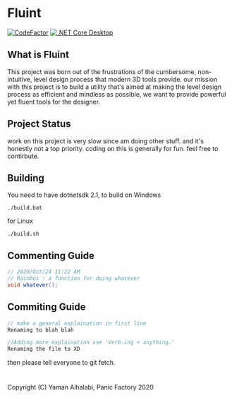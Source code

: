 # Fluint
[![CodeFactor](https://www.codefactor.io/repository/github/rainboi64/fluint/badge)](https://www.codefactor.io/repository/github/rainboi64/fluint)
[![.NET Core Desktop](https://github.com/Rainboi64/Fluint/actions/workflows/dotnet-desktop.yml/badge.svg)](https://github.com/Rainboi64/Fluint/actions/workflows/dotnet-desktop.yml)
## What is Fluint

This project was born out of the frustrations of the cumbersome, non-intuitive, level design process that modern 3D tools provide. our mission with this project is to build a utility that's aimed at making the level design process as efficient and mindless as possible, we want to provide powerful yet fluent tools for the designer.

## Project Status
work on this project is very slow since am doing other stuff. and it's honestly not a top priority.
coding on this is generally for fun. feel free to contirbute.

## Building
You need to have dotnetsdk 2.1, to build on Windows
```
./build.bat
```
for Linux
```
./build.sh
```
## Commenting Guide
```cs
// 2020/Oct/24 11:22 AM
// Rainboi : a function for doing whatever
void whatever();
```
## Commiting Guide
```cs
// make a general explaination in first line
Renaming to blah blah

//Adding more explaination use 'Verb-ing + anything.'
Renaming the file to XD
```
then please tell everyone to git fetch.
#
Copyright (C) Yaman Alhalabi, Panic Factory 2020
